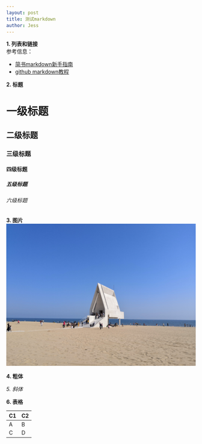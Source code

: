 ```yaml
--- 
layout: post
title: 测试markdown
author: Jess
---
```

**1. 列表和链接**  
参考信息：  
- [简书markdown新手指南](https://www.jianshu.com/p/q81RER)
- [github markdown教程](https://guides.github.com/features/mastering-markdown/)



**2. 标题**  
# 一级标题
## 二级标题
### 三级标题
#### 四级标题
##### 五级标题
###### 六级标题


**3. 图片**
  ![](/images/ayana.jpg)

**4. 粗体**

*5. 斜体*

**6. 表格** 

C1 | C2
-- | --
A | B
C | D
